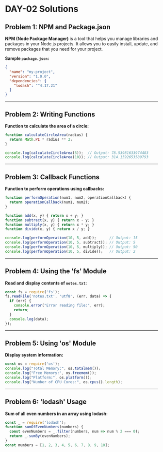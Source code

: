 # DAY-02 Solutions

## Problem 1: NPM and Package.json

**NPM (Node Package Manager)** is a tool that helps you manage libraries and packages in your Node.js projects. It allows you to easily install, update, and remove packages that you need for your project.

**Sample `package.json`:**
```json
{
  "name": "my-project",
  "version": "1.0.0",
  "dependencies": {
    "lodash": "^4.17.21"
  }
}
```

---

## Problem 2: Writing Functions

**Function to calculate the area of a circle:**
```javascript
function calculateCircleArea(radius) {
  return Math.PI * radius ** 2;
}

console.log(calculateCircleArea(5));  // Output: 78.53981633974483
console.log(calculateCircleArea(10)); // Output: 314.1592653589793
```

---

## Problem 3: Callback Functions

**Function to perform operations using callbacks:**
```javascript
function performOperation(num1, num2, operationCallback) {
  return operationCallback(num1, num2);
}

function add(x, y) { return x + y; }
function subtract(x, y) { return x - y; }
function multiply(x, y) { return x * y; }
function divide(x, y) { return x / y; }

console.log(performOperation(10, 5, add));      // Output: 15
console.log(performOperation(10, 5, subtract)); // Output: 5
console.log(performOperation(10, 5, multiply)); // Output: 50
console.log(performOperation(10, 5, divide));   // Output: 2
```

---

## Problem 4: Using the 'fs' Module

**Read and display contents of `notes.txt`:**
```javascript
const fs = require('fs');
fs.readFile('notes.txt', 'utf8', (err, data) => {
  if (err) {
    console.error("Error reading file:", err);
    return;
  }
  console.log(data);
});
```

---

## Problem 5: Using 'os' Module

**Display system information:**
```javascript
const os = require('os');
console.log("Total Memory:", os.totalmem());
console.log("Free Memory:", os.freemem());
console.log("Platform:", os.platform());
console.log("Number of CPU Cores:", os.cpus().length);
```

---

## Problem 6: 'lodash' Usage

**Sum of all even numbers in an array using lodash:**
```javascript
const _ = require('lodash');
function sumOfEvenNumbers(numbers) {
  const evenNumbers = _.filter(numbers, num => num % 2 === 0);
  return _.sumBy(evenNumbers);
}
const numbers = [1, 2, 3, 4, 5, 6, 7, 8, 9, 10];